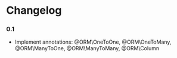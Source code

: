 Changelog
=========

### 0.1

* Implement annotations: @ORM\OneToOne, @ORM\OneToMany, @ORM\ManyToOne, @ORM\ManyToMany, @ORM\Column
